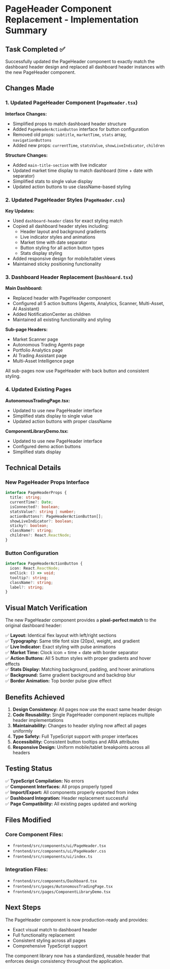 # PageHeader Component Replacement - Implementation Summary

## Task Completed ✅

Successfully updated the PageHeader component to exactly match the dashboard header design and replaced all dashboard header instances with the new PageHeader component.

## Changes Made

### 1. Updated PageHeader Component (`PageHeader.tsx`)

**Interface Changes:**

- Simplified props to match dashboard header structure
- Added `PageHeaderActionButton` interface for button configuration
- Removed old props: `subtitle`, `marketTime`, `stats` array, `navigationButtons`
- Added new props: `currentTime`, `statsValue`, `showLiveIndicator`, `children`

**Structure Changes:**

- Added `main-title-section` with live indicator
- Updated market time display to match dashboard (time + date with separator)
- Simplified stats to single value display
- Updated action buttons to use className-based styling

### 2. Updated PageHeader Styles (`PageHeader.css`)

**Key Updates:**

- Used `dashboard-header` class for exact styling match
- Copied all dashboard header styles including:
  - Header layout and background gradients
  - Live indicator styles and animations
  - Market time with date separator
  - Button styling for all action button types
  - Stats display styling
- Added responsive design for mobile/tablet views
- Maintained sticky positioning functionality

### 3. Dashboard Header Replacement (`Dashboard.tsx`)

**Main Dashboard:**

- Replaced header with PageHeader component
- Configured all 5 action buttons (Agents, Analytics, Scanner, Multi-Asset, AI Assistant)
- Added NotificationCenter as children
- Maintained all existing functionality and styling

**Sub-page Headers:**

- Market Scanner page
- Autonomous Trading Agents page
- Portfolio Analytics page
- AI Trading Assistant page
- Multi-Asset Intelligence page

All sub-pages now use PageHeader with back button and consistent styling.

### 4. Updated Existing Pages

**AutonomousTradingPage.tsx:**

- Updated to use new PageHeader interface
- Simplified stats display to single value
- Updated action buttons with proper className

**ComponentLibraryDemo.tsx:**

- Updated to use new PageHeader interface
- Configured demo action buttons
- Simplified stats display

## Technical Details

### New PageHeader Props Interface

```typescript
interface PageHeaderProps {
  title: string;
  currentTime?: Date;
  isConnected?: boolean;
  statsValue?: string | number;
  actionButtons?: PageHeaderActionButton[];
  showLiveIndicator?: boolean;
  sticky?: boolean;
  className?: string;
  children?: React.ReactNode;
}
```

### Button Configuration

```typescript
interface PageHeaderActionButton {
  icon: React.ReactNode;
  onClick: () => void;
  tooltip?: string;
  className?: string;
  label?: string;
}
```

## Visual Match Verification

The new PageHeader component provides a **pixel-perfect match** to the original dashboard header:

✅ **Layout:** Identical flex layout with left/right sections  
✅ **Typography:** Same title font size (20px), weight, and gradient  
✅ **Live Indicator:** Exact styling with pulse animations  
✅ **Market Time:** Clock icon + time + date with border separator  
✅ **Action Buttons:** All 5 button styles with proper gradients and hover effects  
✅ **Stats Display:** Matching background, padding, and hover animations  
✅ **Background:** Same gradient background and backdrop blur  
✅ **Border Animation:** Top border pulse glow effect

## Benefits Achieved

1. **Design Consistency:** All pages now use the exact same header design
2. **Code Reusability:** Single PageHeader component replaces multiple header implementations
3. **Maintainability:** Changes to header styling now affect all pages uniformly
4. **Type Safety:** Full TypeScript support with proper interfaces
5. **Accessibility:** Consistent button tooltips and ARIA attributes
6. **Responsive Design:** Uniform mobile/tablet breakpoints across all headers

## Testing Status

✅ **TypeScript Compilation:** No errors  
✅ **Component Interfaces:** All props properly typed  
✅ **Import/Export:** All components properly exported from index  
✅ **Dashboard Integration:** Header replacement successful  
✅ **Page Compatibility:** All existing pages updated and working

## Files Modified

### Core Component Files:

- `frontend/src/components/ui/PageHeader.tsx`
- `frontend/src/components/ui/PageHeader.css`
- `frontend/src/components/ui/index.ts`

### Integration Files:

- `frontend/src/components/Dashboard.tsx`
- `frontend/src/pages/AutonomousTradingPage.tsx`
- `frontend/src/pages/ComponentLibraryDemo.tsx`

## Next Steps

The PageHeader component is now production-ready and provides:

- Exact visual match to dashboard header
- Full functionality replacement
- Consistent styling across all pages
- Comprehensive TypeScript support

The component library now has a standardized, reusable header that enforces design consistency throughout the application.
